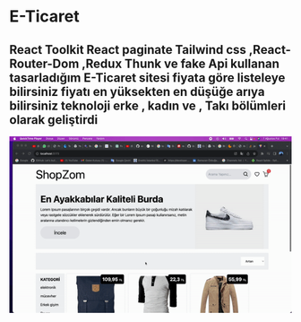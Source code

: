 # E-Ticaret


## React Toolkit React paginate Tailwind css ,React-Router-Dom ,Redux Thunk ve fake Api kullanan tasarladığım E-Ticaret sitesi fiyata göre listeleye bilirsiniz fiyatı en yüksekten en düşüğe arıya bilirsiniz teknoloji erke , kadın ve , Takı bölümleri olarak geliştirdi


![](https://github.com/ozbuganliramazan/Toolkit-E-Ticaret/blob/main/src/cart.gif)

